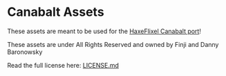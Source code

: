 # Canabalt Assets

These assets are meant to be used for the [HaxeFlixel Canabalt port](https://github.com/ninjamuffin99/canabalt-hf/tree/main)!

These assets are under All Rights Reserved and owned by Finji and Danny Baronowsky

Read the full license here: [LICENSE.md](LICENSE.md)
